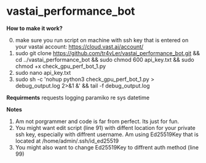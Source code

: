 # vastai_performance_bot

**How to make it work?**

0. make sure you run script on machine with ssh key that is entered on your vastai account: https://cloud.vast.ai/account/
1. sudo git clone https://github.com/tr4vLer/vastai_performance_bot.git && cd ../vastai_performance_bot && sudo chmod 600 api_key.txt && sudo chmod +x check_gpu_perf_bot_1.py
2. sudo nano api_key.txt
3. sudo sh -c 'nohup python3 check_gpu_perf_bot_1.py > debug_output.log 2>&1 &' && tail -f debug_output.log

**Requirments**
requests
logging
paramiko
re
sys
datetime

**Notes**
1. Am not porgrammer and code is far from perfect. Its just for fun.
2. You might want edit script (line 91) with diffent location for your private ssh key, especially with diffrent username. Am using Ed25519Key that is located at /home/admin/.ssh/id_ed25519
3. You might also want to change Ed25519Key to diffrent auth method (line 99)
